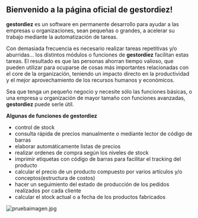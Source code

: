 ## Bienvenido a la página oficial de gestordiez!

**gestordiez** es un software en permanente desarrollo para ayudar a las empresas u organizaciones, sean pequeñas o grandes, a acelerar su trabajo mediante la automatización de tareas. 

Con demasiada frecuencia es necesario realizar tareas repetitivas y/o aburridas... los distintos módulos o funciones de **gestordiez** facilitan estas tareas. El resultado es que las personas ahorran tiempo valioso, que pueden utilizar para ocuparse de cosas más importantes relacionadas con el core de la organización, teniendo un impacto directo en la productividad y el mejor aprovechamiento de los recursos humanos y económicos. 

Sea que tenga un pequeño negocio y necesite sólo las funciones básicas, o una empresa u organización de mayor tamaño con funciones avanzadas, **gestordiez** puede serle útil.

**Algunas de funciones de gestordiez**

- control de stock
- consulta rápida de precios manualmente o mediante lector de código de barras
- elaborar automáticamente listas de precios
- realizar ordenes de compra según los niveles de stock
- imprimir etiquetas con código de barras para facilitar el tracking del producto
- calcular el precio de un producto compuesto por varios artículos y/o conceptos(estructura de costos)
- hacer un seguimiento del estado de producción de los pedidos realizados por cada cliente
- calcular el stock actual o a fecha de los productos fabricados

![pruebaimagen.jpg]({{site.baseurl}}/pruebaimagen.jpg)



